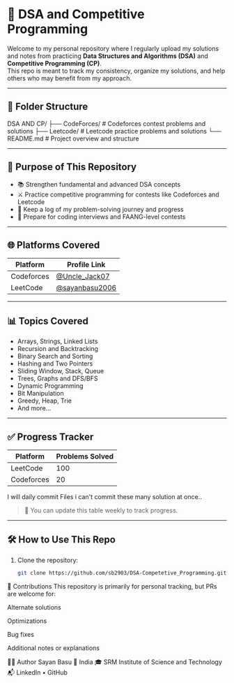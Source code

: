 # 🧠 DSA and Competitive Programming

Welcome to my personal repository where I regularly upload my solutions and notes from practicing **Data Structures and Algorithms (DSA)** and **Competitive Programming (CP)**.  
This repo is meant to track my consistency, organize my solutions, and help others who may benefit from my approach.

---

## 📁 Folder Structure

DSA AND CP/
├── CodeForces/ # Codeforces contest problems and solutions
├── Leetcode/ # Leetcode practice problems and solutions
└── README.md # Project overview and structure


---

## 🚀 Purpose of This Repository

- 📚 Strengthen fundamental and advanced DSA concepts  
- ⚔️ Practice competitive programming for contests like Codeforces and Leetcode  
- 📝 Keep a log of my problem-solving journey and progress  
- 🎯 Prepare for coding interviews and FAANG-level contests  

---

## 🌐 Platforms Covered

| Platform    | Profile Link                                                  |
|-------------|---------------------------------------------------------------|
| Codeforces  | [@Uncle_Jack07](https://codeforces.com/profile/Uncle_Jack07) |
| LeetCode    | [@sayanbasu2006](https://leetcode.com/u/sayanbasu2006/)      |

---

## 📊 Topics Covered

- Arrays, Strings, Linked Lists  
- Recursion and Backtracking  
- Binary Search and Sorting  
- Hashing and Two Pointers  
- Sliding Window, Stack, Queue  
- Trees, Graphs and DFS/BFS  
- Dynamic Programming  
- Bit Manipulation  
- Greedy, Heap, Trie  
- And more...

---

## ✅ Progress Tracker

| Platform    | Problems Solved |
|-------------|-----------------|
| LeetCode    |     100         |
| Codeforces  |      20         |

I will daily commit Files i can't commit these many solution at once..


> 📌 You can update this table weekly to track progress.

---

## 🛠️ How to Use This Repo

1. Clone the repository:
   ```bash
   git clone https://github.com/sb2903/DSA-Competetive_Programming.git

🤝 Contributions
This repository is primarily for personal tracking, but PRs are welcome for:

Alternate solutions

Optimizations

Bug fixes

Additional notes or explanations

🧑‍💻 Author
Sayan Basu
📍 India
🎓 SRM Institute of Science and Technology
📬 LinkedIn • GitHub
